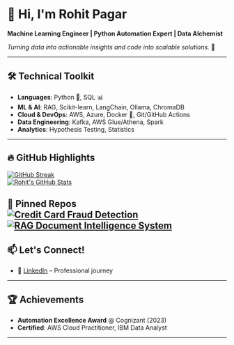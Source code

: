 # 👋 Hi, I'm Rohit Pagar

**Machine Learning Engineer | Python Automation Expert | Data Alchemist**  

*Turning data into actionable insights and code into scalable solutions.* 🚀  

---

## 🛠️ **Technical Toolkit**

- **Languages**: Python 🐍, SQL 📊
- **ML & AI**: RAG, Scikit-learn, LangChain, Ollama, ChromaDB  
- **Cloud & DevOps**: AWS, Azure, Docker 🐳, Git/GitHub Actions  
- **Data Engineering**: Kafka, AWS Glue/Athena, Spark  
- **Analytics**: Hypothesis Testing, Statistics  

---

## 🔥 **GitHub Highlights**

[![GitHub Streak](https://streak-stats.demolab.com?user=Rohitpagar18&theme=dark)](https://git.io/streak-stats)  
[![Rohit's GitHub Stats](https://github-readme-stats.vercel.app/api?username=Rohitpagar18&show_icons=true&theme=vision-friendly-dark)](https://github.com/Rohitpagar18)  

📌 **Pinned Repos**  
[![Credit Card Fraud Detection](https://github-readme-stats.vercel.app/api/pin/?username=Rohitpagar18&repo=Credit-Card-Fraud-Detection&theme=radical)](https://github.com/Rohitpagar18/Credit-Card-Fraud-Detection)  
[![RAG Document Intelligence System](https://github-readme-stats.vercel.app/api/pin/?username=Rohitpagar18&repo=pdf-qa-rag-system&theme=nightowl)](https://github.com/Rohitpagar18/pdf-qa-rag-system)  
---

## 📫 **Let's Connect!**

- 💼 [LinkedIn](https://linkedin.com/in/rohitpagar) – Professional journey  

---

## 🏆 **Achievements**

- **Automation Excellence Award** @ Cognizant (2023)  
- **Certified**: AWS Cloud Practitioner, IBM Data Analyst

---

